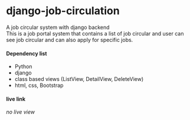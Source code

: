 # django-job-circulation

A job circular system with django backend <br>
This is a job portal system that contains a list of job circular and user can see job circular and can also apply for specific jobs.

#### Dependency list

- Python
- django
- class based views (ListView, DetailView, DeleteView)
- html, css, Bootstrap

#### live link

_no live view_
